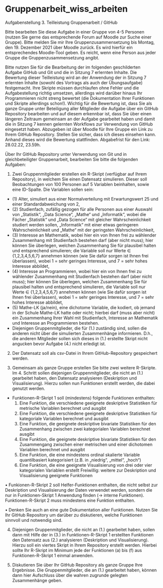 # Gruppenarbeit_wiss_arbeiten


Aufgabenstellung 3. Teilleistung Gruppenarbeit / GitHub


Bitte bearbeiten Sie diese Aufgabe in einer Gruppe von 4-5 Personen (nutzen Sie gerne das
entsprechende Forum auf Moodle zur Suche einer Gruppe).
Bitte melden Sie mir Ihre Gruppenzusammensetzung bis Montag, den 19. Dezember 2021
über Moodle zurück. Es wird hierfür ein entsprechendes Moodle-Tool geben. Es reicht,
wenn eine Person aus jeder Gruppe die Gruppenzusammensetzung angibt.

Bitte nutzen Sie für die Bearbeitung der im folgenden geschilderten Aufgabe GitHub und
Git und die in Sitzung 7 erlernten Inhalte. Die Bewertung dieser Teilleistung wird an der
Anwendung der in Sitzung 7 erlernten Inhalte (sowohl des Vortrags als auch der
Übungsaufgabe) festgemacht. Ihre Skripte müssen durchlaufen ohne Fehler und die
Aufgabestellung richtig umsetzen, allerdings wird darüber hinaus Ihr Programmieren nicht
streng bewertet (die Dokumentation Ihrer Funktionen und Skripte allerdings schon!).
Wichtig für die Bewertung ist, dass Sie als ganze Gruppe unter Beteiligung aller Mitglieder
die Aufgabe über ein GitHub Repository bearbeiten und auf diesem erkennbar ist, dass Sie
über einen längeren Zeitraum gemeinsam an der Aufgabe gearbeitet haben und damit die
in Sitzung 7 kennen gelernten Workflows zur Verwendung von GitHub eingesetzt haben.
Abzugeben ist über Moodle für Ihre Gruppe ein Link zu Ihrem GitHub Repository. 
Stellen Sie
sicher, dass ich dieses einsehen kann. Anhand dieses wird die Bewertung stattfinden.
Abgabefrist für den Link: 28.02.22, 23.59h.


Über Ihr GitHub Repository unter Verwendung von Git und in gleichbeteiligter
Gruppenarbeit, bearbeiten Sie bitte die folgenden Aufgaben:

1. Zwei Gruppenmitglieder erstellen ein R-Skript (verfügbar auf Ihrem Repository), in
welchem Sie einen Datensatz simulieren. Dieser soll Beobachtungen von 100
Personen auf 5 Variablen beinhalten, sowie eine ID-Spalte. Die Variablen sollen sein:
- (1) Alter, simuliert aus einer Normalverteilung mit Erwartungswert 25 und
einer Standardabweichung von 2,
- (2) Studienfach, zufällig gezogen für alle Personen aus einer Auswahl von
„Statistik“, „Data Science“, „Mathe“ und „Informatik“, wobei die Fächer
„Statistik“ und „Data Science“ mit gleicher Wahrscheinlichkeit studiert
werden sollen, „Informatik“ mit einer etwas geringeren Wahrscheinlichkeit
und „Mathe“ mit der geringsten Wahrscheinlichkeit,
- (3) Interesse an Mathematik, wobei hier ein von Ihnen frei zu wählender
Zusammenhang mit Studienfach bestehen darf (aber nicht muss); hier können
Sie überlegen, welchen Zusammenhang Sie für plausibel halten und
entsprechend simulieren; die Variable soll nur Werte ∈ {1,2,3,4,5,6,7}
annehmen können (wie Sie dafür sorgen ist Ihnen frei überlassen), wobei 1 =
sehr geringes Interesse, und 7 = sehr hohes Interesse abbildet,
- (4) Interesse an Programmieren, wobei hier ein von Ihnen frei zu wählender
Zusammenhang mit Studienfach bestehen darf (aber nicht muss); hier können
Sie überlegen, welchen Zusammenhang Sie für plausibel halten und
entsprechend simulieren, die Variable soll nur Werte ∈ {1,2,3,4,5,6,7}
annehmen können (wie Sie dafür sorgen ist Ihnen frei überlassen), wobei 1 =
sehr geringes Interesse, und 7 = sehr hohes Interesse abbildet,
- (5) Mathe-LK (ja/nein), eine dichotome Variable, die kodiert, ob jemand in der
Schule Mathe-LK hatte oder nicht; hierbei darf (muss aber nicht) ein
Zusammenhang Ihrer Wahl mit Studienfach, Interesse an Mathematik und
Interesse an Programmieren bestehen.
- Diejenigen Gruppenmitglieder, die für (1.) zuständig sind, sollen die anderen
nicht über die simulierten Zusammenhänge informieren. D.h., die anderen
Mitglieder sollen sich dieses in (1.) erstellte Skript nicht angucken bevor
Aufgabe (4.) nicht erledigt ist.


2. Der Datensatz soll als csv-Datei in Ihrem GitHub-Repository gespeichert werden.


3. Gemeinsam als ganze Gruppe erstellen Sie bitte zwei weitere R-Skripte. Im 4. Schritt
sollen diejenigen Gruppenmitglieder, die nicht an (1.) gearbeitet haben, den
Datensatz analysieren (Deskription und Visualisierung). Hierzu sollen nun Funktionen
erstellt werden, die dabei genutzt werden.
- Funktionen-R-Skript 1 soll (mindestens) folgende Funktionen enthalten:
    1. Eine Funktion, die verschiedene geeignete deskriptive Statistiken
für metrische Variablen berechnet und ausgibt
    2. Eine Funktion, die verschiedene geeignete deskriptive Statistiken
für kategoriale Variablen berechnet und ausgibt
    3. Eine Funktion, die geeignete deskriptive bivariate Statistiken für
den Zusammenhang zwischen zwei kategorialen Variablen
berechnet ausgibt
    4. Eine Funktion, die geeignete deskriptive bivariate Statistiken für
den Zusammengang zwischen einer metrischen und einer
dichotomen Variablen berechnet und ausgibt
    5. Eine Funktion, die eine mindestens ordinal skalierte Variable
quantilbasiert kategorisiert (z.B. in „niedrig“, „mittel“, „hoch“)
    6. Eine Funktion, die eine geeignete Visualisierung von drei oder vier
kategorialen Variablen erstellt
    Freiwillig: weitere zur Deskription und Visualisierung geeignete
Funktionen

• Funkionen-R-Skript 2 soll Helfer-Funktionen enthalten, die nicht selbst zur
Deskription und Visualisierung der Daten verwendet werden, sondern die nur
in Funktionen-Skript 1 Anwendung finden (-> interne Funktionen).
Funktionen-R-Skript 2 muss mindestens eine Funktion enthalten.

• Denken Sie auch an eine gute Dokumentation aller Funktionen. Nutzen Sie Ihr
GitHub Repository um darüber zu diskutieren, welche Funktionen sinnvoll und
notwendig sind.



4. Diejenigen Gruppenmitglieder, die nicht an (1.) gearbeitet haben, sollen dann mit
Hilfe der in (3.) in Funktionen-R-Skript 1 erstellten Funktionen den Datensatz aus (2.)
analysieren (Deskription und Visualisierung). Hierzu soll ein viertes Skript in Ihrem
Repository erstellt werden. Hierbei sollte Ihr R-Skript im Minimum jede der
Funktionen (a) bis (f) aus Funktionen-R-Skript 1 einmal anwenden.


5. Diskutieren Sie über Ihr GitHub Repository als ganze Gruppe Ihre Ergebnisse. Die
Gruppenmitglieder, die an (1.) gearbeitet haben, können dann hier Aufschluss über
die wahren zugrunde gelegten Zusammenhänge geben.
